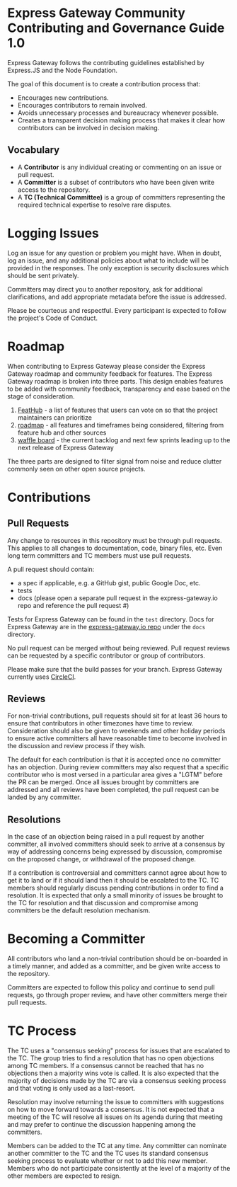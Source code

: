 # Express Gateway Community Contributing and Governance Guide 1.0

Express Gateway follows the contributing guidelines established by Express.JS and the Node Foundation.

The goal of this document is to create a contribution process that:

* Encourages new contributions.
* Encourages contributors to remain involved.
* Avoids unnecessary processes and bureaucracy whenever possible.
* Creates a transparent decision making process that makes it clear how
contributors can be involved in decision making.

## Vocabulary

* A **Contributor** is any individual creating or commenting on an issue or pull request.
* A **Committer** is a subset of contributors who have been given write access to the repository.
* A **TC (Technical Committee)** is a group of committers representing the required technical
expertise to resolve rare disputes.

# Logging Issues

Log an issue for any question or problem you might have. When in doubt, log an issue, and
any additional policies about what to include will be provided in the responses. The only
exception is security disclosures which should be sent privately.

Committers may direct you to another repository, ask for additional clarifications, and
add appropriate metadata before the issue is addressed.

Please be courteous and respectful. Every participant is expected to follow the
project's Code of Conduct.

# Roadmap
When contributing to Express Gateway please consider the Express Gateway roadmap and community feedback for features.
The Express Gateway roadmap is broken into three parts. This design enables features to be added with community feedback, transparency and ease based on the stage of consideration.

1. [FeatHub][eg-feathub] - a list of features that users can vote on so that the project maintainers can prioritize
2. [roadmap][eg-roadmap] - all features and timeframes being considered, filtering from feature hub and other sources
3. [waffle board][eg-waffle] - the current backlog and next few sprints leading up to the next release of Express Gateway

The three parts are designed to filter signal from noise and reduce clutter commonly seen on other open source projects.

# Contributions

## Pull Requests
Any change to resources in this repository must be through pull requests. This applies to all changes
to documentation, code, binary files, etc. Even long term committers and TC members must use
pull requests.

A pull request should contain:
- a spec if applicable, e.g. a GitHub gist, public Google Doc, etc. 
- tests
- docs (please open a separate pull request in the express-gateway.io repo and reference the pull request #)

Tests for Express Gateway can be found in the `test` directory.
Docs for Express Gateway are in the [express-gateway.io repo][express-gateway.io-repo] under the `docs` directory.

No pull request can be merged without being reviewed. Pull request reviews can be requested by a specific contributor or group of contributors.

Please make sure that the build passes for your branch.  Express Gateway currently uses [CircleCI][circleci].

## Reviews
For non-trivial contributions, pull requests should sit for at least 36 hours to ensure that
contributors in other timezones have time to review. Consideration should also be given to
weekends and other holiday periods to ensure active committers all have reasonable time to
become involved in the discussion and review process if they wish.

The default for each contribution is that it is accepted once no committer has an objection.
During review committers may also request that a specific contributor who is most versed in a
particular area gives a "LGTM" before the PR can be merged. Once all issues brought by committers are addressed and all reviews have been completed, the pull request can be landed by any committer.

## Resolutions
In the case of an objection being raised in a pull request by another committer, all involved
committers should seek to arrive at a consensus by way of addressing concerns being expressed
by discussion, compromise on the proposed change, or withdrawal of the proposed change.

If a contribution is controversial and committers cannot agree about how to get it to land
or if it should land then it should be escalated to the TC. TC members should regularly
discuss pending contributions in order to find a resolution. It is expected that only a
small minority of issues be brought to the TC for resolution and that discussion and
compromise among committers be the default resolution mechanism.

# Becoming a Committer

All contributors who land a non-trivial contribution should be on-boarded in a timely manner,
and added as a committer, and be given write access to the repository.

Committers are expected to follow this policy and continue to send pull requests, go through
proper review, and have other committers merge their pull requests.

# TC Process

The TC uses a "consensus seeking" process for issues that are escalated to the TC.
The group tries to find a resolution that has no open objections among TC members.
If a consensus cannot be reached that has no objections then a majority wins vote
is called. It is also expected that the majority of decisions made by the TC are via
a consensus seeking process and that voting is only used as a last-resort.

Resolution may involve returning the issue to committers with suggestions on how to
move forward towards a consensus. It is not expected that a meeting of the TC
will resolve all issues on its agenda during that meeting and may prefer to continue
the discussion happening among the committers.

Members can be added to the TC at any time. Any committer can nominate another committer
to the TC and the TC uses its standard consensus seeking process to evaluate whether or
not to add this new member. Members who do not participate consistently at the level of
a majority of the other members are expected to resign.

[comment]: <> (Links Section)
[express-gateway.io-repo]: https://github.com/ExpressGateway/express-gateway.io
[circleci]: https://circleci.com/gh/ExpressGateway/express-gateway/tree/master
[eg-feathub]: http://feathub.com/ExpressGateway/express-gateway
[eg-roadmap]: https://github.com/ExpressGateway/express-gateway/wiki/Express-Gateway-Roadmap
[eg-waffle]: https://waffle.io/ExpressGateway/express-gateway

